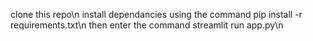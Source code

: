 clone this repo\n
install dependancies using the command pip install -r requirements.txt\n
then enter the command streamlit run app.py\n
